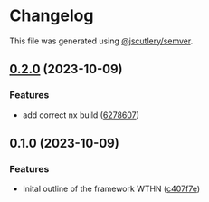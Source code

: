 # Changelog

This file was generated using [@jscutlery/semver](https://github.com/jscutlery/semver).

## [0.2.0](https://github.com/Jordan-Hall/wthn/compare/ioc-0.1.0...ioc-0.2.0) (2023-10-09)


### Features

* add correct nx build ([6278607](https://github.com/Jordan-Hall/wthn/commit/62786070a5a06ed6946c4ba7820ab3804175bafe))

## 0.1.0 (2023-10-09)

### Features

- Inital outline of the framework WTHN ([c407f7e](https://github.com/Jordan-Hall/wthn/commit/c407f7e96907d1580bc3f5f41d257e1f59e80b21))
